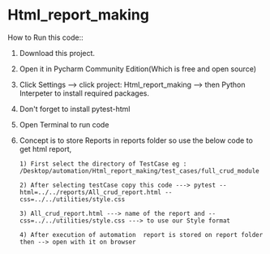 # Html_report_making

How to Run this code::
1) Download this project.

2) Open it in Pycharm Community Edition(Which is free and open source)

3) Click Settings --> click project: Html_report_making --> then Python Interpeter
   to install required packages.
   
4) Don't forget to install pytest-html

5) Open Terminal to run code

6) Concept is to store Reports in reports folder so use the below code to get html report,
 
       1) First select the directory of TestCase eg : /Desktop/automation/Html_report_making/test_cases/full_crud_module
       
       2) After selecting testCase copy this code ---> pytest --html=../../reports/All_crud_report.html --css=../../utilities/style.css 
       
       3) All_crud_report.html ---> name of the report and --css=../../utilities/style.css ---> to use our Style format
       
       4) After execution of automation  report is stored on report folder then --> open with it on browser
       

    
